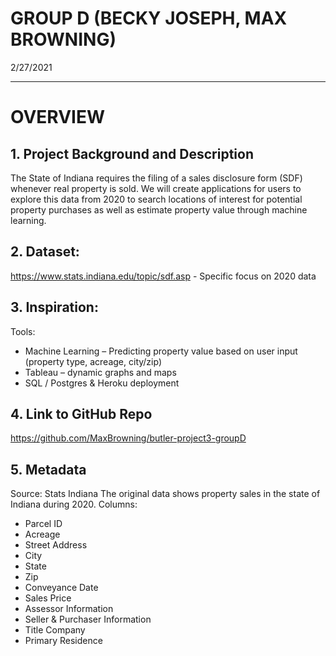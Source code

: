 #  GROUP D (BECKY JOSEPH, MAX BROWNING)
2/27/2021

--------------------------------------------------------------------------------------------------------------------------------------------------------------------------------------
# OVERVIEW

## 1.	Project Background and Description
The State of Indiana requires the filing of a sales disclosure form (SDF) whenever real property is sold. We will create applications for users to explore this data from 2020 to search locations of interest for potential property purchases as well as estimate property value through machine learning.
## 2.	Dataset:
https://www.stats.indiana.edu/topic/sdf.asp - Specific focus on 2020 data
## 3.	Inspiration:

Tools:
  - Machine Learning 
  – Predicting property value based on user input (property type, acreage, city/zip)
  - Tableau – dynamic graphs and maps
  - SQL / Postgres & Heroku deployment

## 4.	Link to GitHub Repo
https://github.com/MaxBrowning/butler-project3-groupD
## 5.	Metadata
Source: Stats Indiana
The original data shows property sales in the state of Indiana during 2020.
Columns: 
  -	Parcel ID
  -	Acreage
  -	Street Address
  -	City
  -	State
  -	Zip
  -	Conveyance Date
  -	Sales Price
  -	Assessor Information
  -	Seller & Purchaser Information
  -	Title Company
  -	Primary Residence

